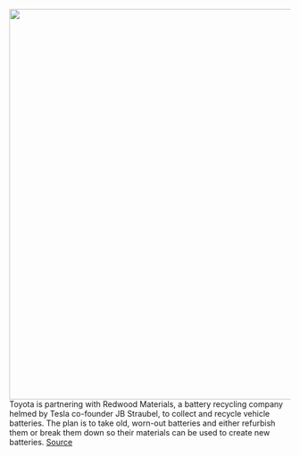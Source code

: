 <img src='https://cdn.vox-cdn.com/thumbor/96x52KRaJ4ipfwYdkXLHdrUVFGM=/0x0:3000x2008/1200x800/filters:focal(1260x764:1740x1244)/cdn.vox-cdn.com/uploads/chorus_image/image/71000354/2433864.0.jpg' width='700px' /><br/>
Toyota is partnering with Redwood Materials, a battery recycling company helmed by Tesla co-founder JB Straubel, to collect and recycle vehicle batteries. The plan is to take old, worn-out batteries and either refurbish them or break them down so their materials can be used to create new batteries.
<a href='https://www.theverge.com/2022/6/21/23177039/toyota-redwood-materials-ev-battery-recycling-partnership-prius'> Source <a/>